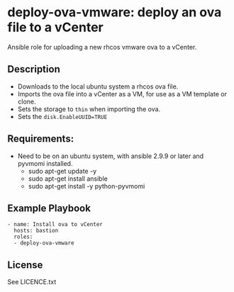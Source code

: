 deploy-ova-vmware: deploy an ova file to a vCenter
=========

Ansible role for uploading a new rhcos vmware ova to a vCenter.

Description
-----------

 - Downloads to the local ubuntu system a rhcos ova file.
 - Imports the ova file into a vCenter as a VM, for use as a VM template or clone.
 - Sets the storage to `thin` when importing the ova.
 - Sets the `disk.EnableUUID=TRUE`

Requirements:
------------

 - Need to be on an ubuntu system, with ansible 2.9.9 or later and pyvmomi installed.
   - sudo apt-get update -y
   - sudo apt-get install ansible
   - sudo apt-get install -y python-pyvmomi

Example Playbook
----------------

    - name: Install ova to vCenter
      hosts: bastion
      roles:
      - deploy-ova-vmware

License
-------

See LICENCE.txt
